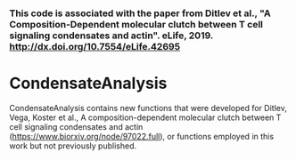 ### This code is associated with the paper from Ditlev et al., "A Composition-Dependent molecular clutch between T cell signaling condensates and actin". eLife, 2019. http://dx.doi.org/10.7554/eLife.42695

# CondensateAnalysis

CondensateAnalysis contains new functions that were developed for Ditlev, Vega, Koster et al., A composition-dependent molecular clutch between T cell signaling condensates and actin (https://www.biorxiv.org/node/97022.full), or functions employed in this work but not previously published.
